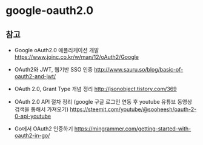 # google-oauth2.0

## 참고

- Google oAuth2.0 애플리케이션 개발
https://www.joinc.co.kr/w/man/12/oAuth2/Google

- OAuth2와 JWT, 웹기반 SSO 인증
http://www.sauru.so/blog/basic-of-oauth2-and-jwt/

- OAuth 2.0, Grant Type 개념 정리
http://jsonobject.tistory.com/369

- OAuth 2.0 API 절차 정리 (google 구글 로그인 연동 후 youtube 유튜브 동영상 검색을 통해서 가져오기)
https://steemit.com/youtube/@sooheesh/oauth-2-0-api-youtube

- Go에서 OAuth2 인증하기
https://mingrammer.com/getting-started-with-oauth2-in-go/
